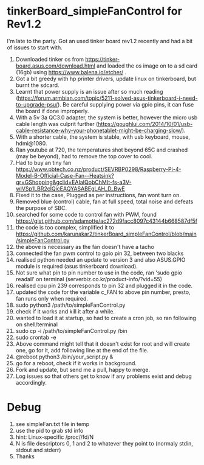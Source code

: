 # tinkerBoard_simpleFanControl for Rev1.2

I'm late to the party.
Got an used tinker board rev1.2 recently and had a bit of issues to start with.

1. Downloaded tinker os from https://tinker-board.asus.com/download.html and loaded the os image on to a sd card (16gb) using https://www.balena.io/etcher/ .
1. Got a bit greedy with hp printer drivers, update linux on tinkerboard, but burnt the sdcard.
1. Learnt that power supply is an issue after so much reading (https://forum.armbian.com/topic/5211-solved-asus-tinkerboard-i-need-to-upgrade-psu/).  Be careful supplying power via gpio pins, it can fuse the board if done improperly.
1. With a 5v 3a QC3.0 adapter, the system is better, however the micro usb cable length was culprit further (https://goughlui.com/2014/10/01/usb-cable-resistance-why-your-phonetablet-might-be-charging-slow/).
1. With a shorter cable, the system is stable, with usb keyboard, mouse, hdmi@1080.
1. Ran youtube at 720, the temperatures shot beyond 65C and crashed (may be beyond), had to remove the top cover to cool.
1. Had to buy an tiny fan https://www.pbtech.co.nz/product/SEVRBP0298/Raspberry-Pi-4-Model-B-Official-Case-Fan--Heatsink?qr=GShopping&gclid=EAIaIQobChMIt-fs-a3V-wIVSp1LBR2clQicEAQYASABEgLAH_D_BwE
1. Fixed it to the case, Plugged as per instructions, fan wont turn on.
1. Removed blue (control) cable, fan at full speed, total noise and defeats the purpose of SBC.
1. searched for some code to control fan with PWM, found https://gist.github.com/adamotte/ac272d9facc8097c43144b668587df5f
1. the code is too complex, simplified it to https://github.com/karunakar2/tinkerBoard_simpleFanControl/blob/main/simpleFanControl.py
1. the above is necessary as the fan doesn't have a tacho
1. connected the fan pwm control to gpio pin 32, between two blacks
1. realised python needed an update to version 3 and also ASUS.GPIO module is required (asus tinkerboard download).
1. Not sure what pin to pin number to use in the code, ran 'sudo gpio readall' on terminal (serverbiz.co.kr/product-info/?vid=55)
1. realised cpu pin 239 corresponds to pin 32 and plugged it in the code.
1. updated the code for the variable c_FAN to above pin number, presto, fan runs only when required.
1. sudo python3 /path/to/simpleFanControl.py
1. check if it works and kill it after a while.
1. wanted to load it at startup, so had to create a cron job, so ran following on shell/terminal
1. sudo cp -i /path/to/simpleFanControl.py /bin
1. sudo crontab -e
1. Above command might tell that it doesn't exist for root and will create one, go for it, add following line at the end of the file.
1. @reboot python3 /bin/your_script.py &
1. go for a reboot, check if it works in background.
1. Fork and update, but send me a pull, happy to merge.
1. Log issues so that others get to know if any problems exist and debug accordingly.


# Debug
1. see simpleFan.txt file in temp
1. use the pid to grab std info
1. hint: Linux-specific /proc/<pid>/fd/N
1. N is file descriptors 0, 1 and 2 to whatever they point to (normaly stdin, stdout and stderr)
1. Thanks
